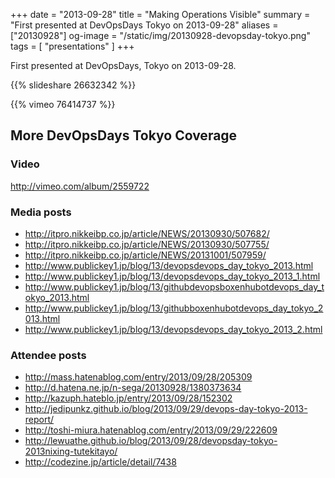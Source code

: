+++
date = "2013-09-28"
title =  "Making Operations Visible"
summary =  "First presented at DevOpsDays Tokyo on 2013-09-28"
aliases =  ["20130928"]
og-image =  "/static/img/20130928-devopsday-tokyo.png"
tags = [ "presentations" ]
+++

First presented at DevOpsDays, Tokyo on 2013-09-28.

{{% slideshare 26632342 %}}

{{% vimeo 76414737 %}}


## More DevOpsDays Tokyo Coverage

### Video

http://vimeo.com/album/2559722

### Media posts

* http://itpro.nikkeibp.co.jp/article/NEWS/20130930/507682/
* http://itpro.nikkeibp.co.jp/article/NEWS/20130930/507755/
* http://itpro.nikkeibp.co.jp/article/NEWS/20131001/507959/
* http://www.publickey1.jp/blog/13/devopsdevops_day_tokyo_2013.html
* http://www.publickey1.jp/blog/13/devopsdevops_day_tokyo_2013_1.html
* http://www.publickey1.jp/blog/13/githubdevopsboxenhubotdevops_day_tokyo_2013.html
* http://www.publickey1.jp/blog/13/githubboxenhubotdevops_day_tokyo_2013.html
* http://www.publickey1.jp/blog/13/devopsdevops_day_tokyo_2013_2.html

### Attendee posts

* http://mass.hatenablog.com/entry/2013/09/28/205309
* http://d.hatena.ne.jp/n-sega/20130928/1380373634
* http://kazuph.hateblo.jp/entry/2013/09/28/152302
* http://jedipunkz.github.io/blog/2013/09/29/devops-day-tokyo-2013-report/
* http://toshi-miura.hatenablog.com/entry/2013/09/29/222609
* http://lewuathe.github.io/blog/2013/09/28/devopsday-tokyo-2013nixing-tutekitayo/
* http://codezine.jp/article/detail/7438
